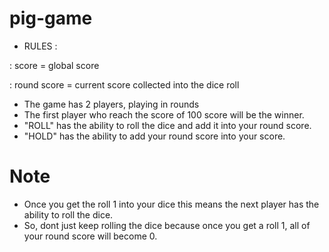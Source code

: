 # pig-game

* RULES :

 : score = global score

 : round score = current score collected into the dice roll

- The game has 2 players, playing in rounds
- The first player who reach the score of 100 score will be the winner.
- "ROLL" has the ability to roll the dice and add it into your round score.
- "HOLD" has the ability to add your round score into your score.

# Note

- Once you get the roll 1 into your dice this means the next player has the ability to roll the dice.
- So, dont just keep rolling the dice because once you get a roll 1, all of your round score will become 0.
